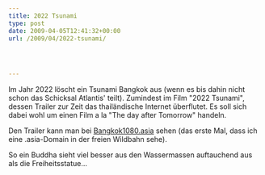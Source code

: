 ```yaml
---
title: 2022 Tsunami
type: post
date: 2009-04-05T12:41:32+00:00
url: /2009/04/2022-tsunami/




---
```

Im Jahr 2022 löscht ein Tsunami Bangkok aus (wenn es bis dahin nicht schon das Schicksal Atlantis' teilt). Zumindest im Film "2022 Tsunami", dessen Trailer zur Zeit das thailändische Internet überflutet. Es soll sich dabei wohl um einen Film a la "The day after Tomorrow" handeln.

Den Trailer kann man bei [Bangkok1080.asia][1] sehen (das erste Mal, dass ich eine .asia-Domain in der freien Wildbahn sehe).

So ein Buddha sieht viel besser aus den Wassermassen auftauchend aus als die Freiheitsstatue...

 [1]: http://www.bangkok1080.asia/items/view/49/tsunami-teaser-trailer
